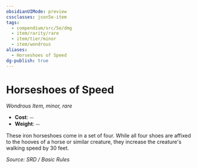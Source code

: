 ```yaml
---
obsidianUIMode: preview
cssclasses: json5e-item
tags:
  - compendium/src/5e/dmg
  - item/rarity/rare
  - item/tier/minor
  - item/wondrous
aliases:
  - Horseshoes of Speed
dg-publish: true
---
```

# Horseshoes of Speed
*Wondrous Item, minor, rare*  

- **Cost**: ⏤
- **Weight**: ⏤

These iron horseshoes come in a set of four. While all four shoes are affixed to the hooves of a horse or similar creature, they increase the creature's walking speed by 30 feet.

*Source: SRD / Basic Rules*